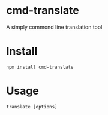 # cmd-translate

A simply commond line translation tool

# Install

`npm install cmd-translate`

# Usage

`translate [options]`
